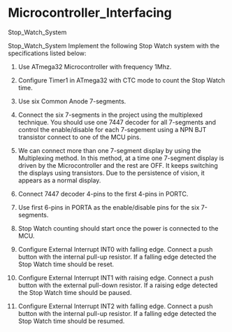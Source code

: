 # Microcontroller_Interfacing
Stop_Watch_System

Stop_Watch_System Implement the following Stop Watch system with the specifications listed below:
1.	Use ATmega32 Microcontroller with frequency 1Mhz.

2.	Configure Timer1 in ATmega32 with CTC mode to count the Stop Watch time.

3.	Use six Common Anode 7-segments.

4.	Connect the six 7-segments in the project using the multiplexed technique. You should use one 7447 decoder for all 7-segments and control the enable/disable for each 7-segement using a NPN BJT transistor connect to one of the MCU pins.

5.	We can connect more than one 7-segment display by using the Multiplexing method. In this method, at a time one 7-segment display is driven by the Microcontroller and the rest are OFF. It keeps switching the displays using transistors. Due to the persistence of vision, it appears as a normal display.

6.	Connect 7447 decoder 4-pins to the first 4-pins in PORTC.

7.	Use first 6-pins in PORTA as the enable/disable pins for the six 7-segments.

8.	Stop Watch counting should start once the power is connected to the MCU.

9.	Configure External Interrupt INT0 with falling edge. Connect a push button with the internal pull-up resistor. If a falling edge detected the Stop Watch time should be reset.

10.	Configure External Interrupt INT1 with raising edge. Connect a push button with the external pull-down resistor. If a raising edge detected the Stop Watch time should be paused.

11.	Configure External Interrupt INT2 with falling edge. Connect a push button with the internal pull-up resistor. If a falling edge detected the Stop Watch time should be resumed.

